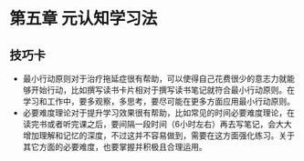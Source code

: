 # 第五章 元认知学习法

## 技巧卡

* 最小行动原则对于治疗拖延症很有帮助，可以使得自己花费很少的意志力就能够开始行动，比如撰写读书卡片相对于撰写读书笔记就符合最小行动原则。在学习和工作中，要多观察，多思考，要尽可能在更多方面应用最小行动原则。
* 必要难度理论对于提升学习效果很有帮助，比如常见的时间必要难度理论，在读完书或者听完课之后，要间隔一段时间（6小时左右）再去写笔记，会大大增加理解和记忆的深度，不过这并不容易做到，需要在这方面强化练习。关于其它方面的必要难度，也要掌握并积极且合理运用。